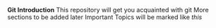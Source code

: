 **Git Introduction**
This repository will get you acquainted with git
More sections to be added later
Important Topics will be marked like *this*
